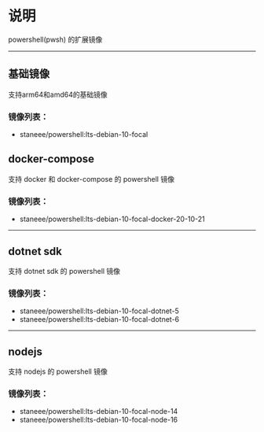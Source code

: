 # 说明
powershell(pwsh) 的扩展镜像

---

## 基础镜像
支持arm64和amd64的基础镜像

### 镜像列表：
- staneee/powershell:lts-debian-10-focal

## docker-compose
支持 docker 和 docker-compose 的 powershell 镜像

### 镜像列表：
- staneee/powershell:lts-debian-10-focal-docker-20-10-21
---

## dotnet sdk

支持 dotnet sdk 的 powershell 镜像

### 镜像列表：
- staneee/powershell:lts-debian-10-focal-dotnet-5
- staneee/powershell:lts-debian-10-focal-dotnet-6

---

## nodejs

支持 nodejs  的 powershell 镜像

### 镜像列表：
- staneee/powershell:lts-debian-10-focal-node-14
- staneee/powershell:lts-debian-10-focal-node-16

